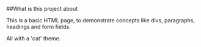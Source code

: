 ##What is this project about

This is a basic HTML page, to demonstrate concepts like divs, paragraphs, headings and form fields.

All with a 'cat' theme.